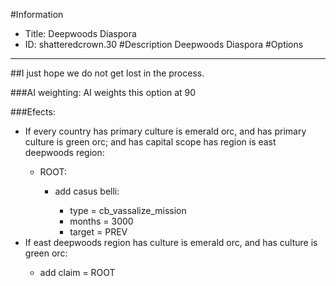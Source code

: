 #Information
 - Title: Deepwoods Diaspora
 - ID: shatteredcrown.30
#Description
Deepwoods Diaspora
#Options

___
##I just hope we do not get lost in the process.

###AI weighting:
AI weights this option at 90


###Efects:<ul><li>If every country has primary culture is emerald orc, and has primary culture is green orc; and  has capital scope has region is east deepwoods region:</li><ul><li>ROOT:</li><ul><li>add casus belli:</li><ul><li>type = cb_vassalize_mission</li><li>months = 3000</li><li>target = PREV</li></ul></ul></ul><li>If east deepwoods region has culture is emerald orc, and has culture is green orc:</li><ul><li>add claim = ROOT</li></ul></ul>
